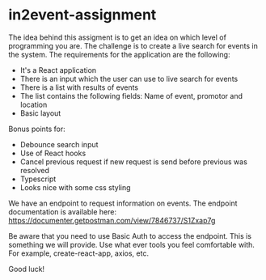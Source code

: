 # in2event-assignment

The idea behind this assigment is to get an idea on which level of programming you are.
The challenge is to create a live search for events in the system. The requirements for the application are the following:

- It's a React application
- There is an input which the user can use to live search for events
- There is a list with results of events
- The list contains the following fields: Name of event, promotor and location
- Basic layout

Bonus points for:
- Debounce search input
- Use of React hooks
- Cancel previous request if new request is send before previous was resolved
- Typescript
- Looks nice with some css styling

We have an endpoint to request information on events. The endpoint documentation is available here:
https://documenter.getpostman.com/view/7846737/S1Zxap7g

Be aware that you need to use Basic Auth to access the endpoint. This is something we will provide.
Use what ever tools you feel comfortable with. For example, create-react-app, axios, etc.

Good luck!
